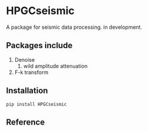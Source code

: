 # HPGCseismic

A package for seismic data processing.
in development.

## Packages include

1. Denoise
   1. wild amplitude attenuation
2. F-k transform



## Installation

`
pip install HPGCseismic
`

## Reference 
